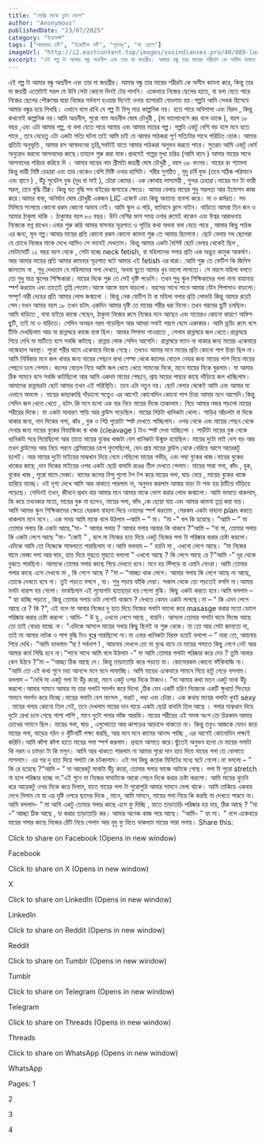 ```yaml
---
title: "সেক্সি মাকে চুদে ভোগ"
author: "Anonymous"
publishedDate: "23/07/2025"
category: "ইনসেস্ট"
tags: ["অজাচার চটি", "ইরোটিক চটি", "গৃহবধূ", "মা ছেলে"]
imageUrl: "http://i2.eastcontent.top/images/xxxindiansex.pro/40/889-lounge.jpg"
excerpt: "এই গল্প টা আমার বন্ধু অভ্রনীল এবং তার মা জয়শ্রীর। আমার বন্ধু তার মায়ের শরীরটা কে অসীম কামনা করে, কিন্তু তার মা জয়শ্রী এতোটাই সরল যে উনি সেটা কোনো দিনই টের পাননি। একেবারে নিজের ছেলের হাতে, বা বলা যেতে..."
---
```


এই গল্প টা আমার বন্ধু অভ্রনীল এবং তার মা জয়শ্রীর। আমার বন্ধু তার মায়ের শরীরটা কে অসীম কামনা করে, কিন্তু তার মা জয়শ্রী এতোটাই সরল যে উনি সেটা কোনো দিনই টের পাননি। একেবারে নিজের ছেলের হাতে, বা বলা যেতে পারে নিজের ছেলের পৌরুষের দ্বারা নিজের সর্বনাশ হওয়ার দিনেই ওনার ব্যাপারটা বোধগম্য হয়।গল্পটা আমি লেখক হিসেবে আমার বন্ধুর হয়ে লিখছি। এখানে বলে রাখি যে গল্প টা বিন্দু মাত্র কাল্পনিক নয়। হতে পারে অবিশাস্য এবং বিরল , কিন্তু কখনোই কাল্পনিক নয়।আমি অভ্রনীল, পুরো নাম অভ্রনীল ঘোষ চৌধুরী , (মা ভালোবেসে রুদ্র বলে ডাকে ), বয়স ১৮ বছর ,এবং এটা আমার গল্প, বা বলা যেতে পারে আমার এবং আমার মায়ের গল্প। গল্পটা একটু বেশি বড় বলে মনে হতে পারে , তবে যেহেতু এটা একটা সত্যি ঘটনা তাই আমি চাই যে আমার পাঠকরা পূর্ণ সত্যিটার সাথে পরিচিত হোক। আমার প্রতিটা অনুভূতি , আমার রস আস্বাদনের তৃপ্তি,সবটাই যাতে আমার পাঠকরা অনুভব করতে পারে। সুতরাং আমি একটু ধোর্য অনুরোধ করবো আপনাদের কাছে।তাহলে শুরু করা যাক।প্রথমেই গল্পের মুখ্য চরিত্র (আমি বাদে ) আমার মায়ের সাথে আপনাদের পরিচয় করিয়ে দি । আমার মায়ের নাম শ্রীমতি জয়শ্রী ঘোষ চৌধুরী , বয়স ৩৮ বৎসর। গায়ের রং শ্যামলা কিন্তু ভারী মিষ্টি চেহারা এবং তার থেকেও বেশি মিষ্টি ওনার হাসিটা। শরীর সুগঠিত , মৃদু চর্বি যুক্ত (তবে সঠিক পরিমানে এবং স্থানে ) , উঁচু সুডৌল বুক (দুধ বা মাই ), চৌরা কোমর। এক কোথায় লাস্যময়ী , সুন্দর চেহারা।মায়ের মন টা ভারী সরল, তবে বুদ্ধি তীক্ন। কিন্তু যত বুদ্ধি সব বাইরের জগতের ক্ষেত্রে। আমার বেলায় মায়ের শুধু সরলতা আর ইমোশন কাজ করে।আমার বাবা, অনির্বান ঘোষ চৌধুরী একজন LIC এজেন্ট এবং কিছু অন্যান্য ব্যবসা করে। মা ও কর্মরত। সব মিলিয়ে সংসারে কোনো রকম কোনো অভাব নেই। আমি স্কুল এ পড়ি, বর্তমানে ক্লাস নাইন। বাড়িতে আমরা তিন জন ও আমার ঠাকুমা থাকি । ঠাকুমার বয়স ৮০ বছর। উনি বেশির ভাগ সময় ওনার রুমেই থাকেন এবং ঈশ্বর আরাধনায় নিজেকে মগ্ন রাখেন।এবার শুরু করি আমার বাসনার সূত্রপাত ও পূর্তির কথা অথবা বলা যেতে পারে , আমার কিছু পাঠক এর জন্য, মূল গল্প।আমার মায়ের প্রতি কোনো রকম কোনো কামনা শুরু তে আমার ছিলোনা। ছোট বেলায় সব ছেলেরা যে চোখে নিজের মাকে দেখে আমিও সে ভাবেই দেখতাম। কিন্তু আমার একটা বৈশিষ্ট ছোট বেলার থেকেই ছিল , মোটামোটি ১২ বছর বয়স থেকে , সেটা হচ্ছে neck fetish, বা মহিলাদের গলার প্রতি এক অদ্ভুত কামুক আকর্ষণ। আর আমার মায়ের প্রতি আমার কামনার সূত্রপাত ঘটে আমার এই fetish এর দ্বারা।.আমি শুরু তে ফেটিশ কি জিনিস জানতাম না , শুধু দেখতাম যে মহিলাদের গলা দেখতে, অথবা ছুতে আমার খুব ভালো লাগতো। সে বয়সে মহিলা বলতে তো শুধু মাত্র স্কুলের শিক্ষিকারা। মায়ের দিকে শুরু তে সেই দৃষ্টি পড়েনি। তখন শুধু স্কুল শিক্ষিকাদের গলা নানা বাহানায় স্পর্শ করতাম এবং তাতেই তৃপ্তি পেতাম।আস্তে আস্তে বয়স বাড়লো। বয়সের সাথে সাথে আমার যৌন পিপাসাও বাড়লো। সম্পূর্ণ নারী দেহের প্রতি আমার লোভ জন্মালো । কিন্তু নেক ফেটিশ টা বা মহিলা গলার প্রতি লোভটা কিন্তু আমার রয়েই গেল।যখন আমার বয়স ১৮ তখন হটাৎ একদিন আমার দৃষ্টি তে মায়ের শরীর ধরা দিলো।তখন গরমের ছুটি চলছিল। আমি বাড়িতে , বাবা বাইরে কাজে গেছেন, ঠাকুমা নিজের রুমে নিজের মনে আছেন এবং মায়েরও কোনো কারণে অফিস ছুটি, তাই মা ও বাড়িতে। সেদিন অসম্ভব গরম পড়েছিল আর আমরা সবাই গরমে ঘেমে একাকার। আমি ড্রয়িং রুমে বসে টিভি দেখছিলাম আর মা রান্নাঘরে কাজে ব্যস্ত ছিল। আমার পিপাসা পাওয়াতে , গেলাম রান্নাঘরে জল খেতে।রান্নাঘরে গিয়ে দেখি মা মাটিতে বসে সবজি কাটছে। রান্নার লোক সেদিন আসেনি। রান্নাঘরে ফ্যান না থাকার জন্য মায়ের একেবারে নাজেহাল অবস্থা। পুরো শরীর ঘামে একেবারে ভিজে গেছে। তখনও আমার মনে মায়ের প্রতি কোনো পাপ চিন্তা ছিল না। আমি নির্বিকার মনে জল খাবার জন্য মায়ের পেছনে রাখা শেল্ফ থেকে জালের বোতল নেবার জন্য মায়ের পাশ দিয়ে মায়ের পেছনে চলে গেলাম। জলের বোতল নিয়ে আমি জল খেতে খেতে সামনের দিকে, মানে মায়ের দিকে ঘুরলাম। মা আমার ঠিক সামনে বসে সবজি কাটছিলো আর আমি একদম মায়ের পেছনে, প্রায় মায়ের পাছার কাছে দাঁড়িয়ে জল খাচ্ছিলাম।আমাদের রান্নাঘরটা ছোট আমার তখন এই পরিস্থিতি। তবে এটা নতুন নয়। ছোট বেলার থেকেই আমি এবং আমার মা এভাবে অভ্যস্ত । মায়ের কাছাকাছি দাঁড়ানো সত্ত্বেও এর আগেই কোনোদিন কোনো পাপ চিন্তা আমার মনে আসেনি।কিন্তু সেদিন জল খেতে খেতে , হটাৎ কি মনে হলো এক বার নিচে মায়ের দিকে তাকালাম। নিচে আমার নজর পড়লো মায়ের শরীরের দিকে। মা একটা সাধারণ শাড়ি আর ব্লাউস পড়েছিল। মায়ের পিঠটা খানিকটা খোলা। শাড়ির আঁচলটা বা দিকে থাকার জন্য, দান দিকের গলা, কাঁধ , বুক ও পিঠ পুরোটা স্পষ্ট দেখতে পাচ্ছিলাম। ওপর থেকে এবং মায়ের পেছন থেকে দেখার জন্য মায়ের বুকের বিভাজিকা বা খাজ (cleavage ) টাও স্পষ্ট দেখা যাচ্ছিলো । শাড়ীটা মায়ের বুক থেকে খানিকটা সরে গিয়েছিলো আর তাতে মায়ের বুকের খাজটা বেশ খানিকটা উন্মুক্ত হয়েছিল। মায়ের দুটো মাই বেশ বড় আর তখন ব্লাউসের আর নিচে পরনে ব্রেসিয়ারের চাপে ফুলেছিলো, যেন প্রায় মায়ের ব্লাউস থেকে বেরিয়ে আসে আরেকটু হলেই। আর মায়ের দুটো মাইয়ের মাঝখান দিয়ে নেমে গেছিলো মায়ের গভীর, এবং লম্বা বুকের খাজ।মায়ের বুকের খাজের কাছে ,দান দিকের মাইয়ের ওপর একটা ছোট্ট বাদামি রঙের তীল দেখতে পেলাম। মায়ের সারা গলা, কাঁধ , বুক, বুকের খাজ , পুরো ঘামে ভেজা। ঘামের জলের বিন্দু গুলো টপ টপ করে মায়ের গলা, ঘাড় বেয়ে , মায়ের বুকের খাজে হারিয়ে যাচ্ছে। ওই দৃশ্য দেখে আমি আর থাকতে পারলাম না, অনুভব করলাম আমার বাড়া টা শক্ত হয় ঠাটিয়ে দাঁড়িয়ে পড়েছে। সেদিনই তখন, জীবনে প্রথম বার আমার মনে আমার মাকে ভোগ করার লোভ জন্মালো। আমি ভাবতে থাকলাম, কি করে তখনকার মতো, মায়ের বুক না হলেও, মায়ের গলা, কাঁধ ,কে ছোয়া যায় এবং আমার কামনা তৃপ্ত করা যায়। আমি আমার স্কুল শিক্ষিকাদের ক্ষেত্রে যেরকম বাহানা দিয়ে ওনাদের স্পর্শ করতাম , সেরকম একটা বাহানা plan করতে থাকলাম মনে মনে।. এক সময় আমি মাকে বলে উঠলাম –আমি – ” মা। ”মা -” বল কি হয়েছে। ”আমি – ” মা তোমার গলায় কি একটা আছে.”মা- ” আমার গলায় ? আমার গলায় আবার কি থাকবে ?”আমি – “না মা, তোমার গলায় কি একটা লেগে আছে ”মা- “কোই ” , বলে মা নিজের হাত দিয়ে একটু নিজের গলা টা পরিষ্কার করার চেষ্টা করলো। এদিকে আমি তো নিজেকে সামলাতে পারছিলাম না।আমি বললাম – ” হয়নি মা , এখনো লেগে আছে। ”মা নিজের ঘামে ভেজা গলা আর ঘাড়, হাত দিয়ে মুছতে মুছতে বললো ” এখনো আছে ? কি লেগে আছে রে ?”আমি -” দূর থেকে বুঝতে পারছিনা। আমাকে তোমার গলার কাছে গিয়ে দেখতে হবে। মনে হয় পিঁপড়ে বা এমনি নোংরা। আমি তোমার গলার কাছে এসে দেখবো মা , কি লেগে আছে ? ”মা – “আচ্ছা থাক লেগে। আমার গলায় কি লেগে আছে না আছে, তোকে দেখতে হবে না। তুই পড়তে বসগে , যা। শুধু পড়ায় ফাঁকি দেয়া। সকাল থেকে তো পড়তেই বসলি না।আমার মনটা খারাপ হয় গেলো। ভাবছিলাম এই সুযোগটা হাতছাড়া হয় গেলো বুঝি। কিছু একটা করতে হবে।আমি বললাম – ” হ্যা যাচ্ছি পড়তে , কিন্তু তোমার গলায় ওটা লেগেই থাকবে ? দেখতে কেমন একটা লাগছে।মা – ” কি এমন লেগে আছে রে ? কি ?”, এই বলে মা আবার নিজের দু হাত দিয়ে নিজের গলাটা ভালো করে masasge করার মতো ডোলে পরিষ্কার করার চেষ্টা করলো ।আমি- ” উ হু , এখনো লেগে আছে , যায়নি। আসলে তোমার গলাটা ঘামে ভিজে আছে তো তাই বোধয় যাচ্ছে না। ”এদিকে আসলে মায়ের গলায় কিছু ছিলই না শুরু থেকে। মা তো আর সেটা জানতো না, তাই মা আমার নাটক ও পাপ বুদ্ধি টাও বুঝ্তে পারছিলো না।মা এবার খানিকটা বিরক্ত হয়েই বললো – ” দারা তো, আয়নায় গিয়ে দেখি। ”আমি ভাবলাম “যা ! সর্বনাশ ! , আয়নায় দেখলে তো মা বুঝে যাবে যে মায়ের গলাতে কিছু লেগে নেই আর আমার কার্য সিদ্ধি হবে না।”সাথে সাথে আমি বলে উঠলাম -” মা আমি তোমার গলাটা পরিষ্কার করে দেব ? তুমি আবার কেন উঠবে ?”মা – “আচ্ছা ঠিক আছে দে। কিন্তু তাড়াতাড়ি করে পড়তে যা। কোনোরকম কোনো ফাঁকিবাজি না। ”আমি তো এই কথা শুনে মহা আনন্দে মনে মনে লাফাচ্ছি। আমি মায়ের একেবারে সামনে গিয়ে হাটু গেড়ে বসলাম।বললাম – “দেখি মা একটু গলা টা উঁচু করো, মানে একটু ওপর দিকে টাকাও। ”মা আমার কথা মতন একটু মাথা উঁচু করলো।আমার সামনে আমার মা তার গলাটা সমর্পন করে দিলো ,ঠিক যেন একটি হরিণ নিজেকে একটি ক্ষুধার্ত সিংহের সামনে সমর্পন করে দিচ্ছে।মায়ের গলাটা বেশ মাংসল , ভরাট , লম্বা এবং চৌরা। এক কথায় মায়ের গলাটা খুবই sexy . মায়ের গলায় কোনো তিল নেই, তবে দেখলাম মায়ের দান ঘাড়ে একটা ছোট্ট বাদামি তিল আছে । গলার মাঝখান দিয়ে দুটো রেখা চলে গেছে পাশা পাশি , মানে দুটো গলার ভাঁজ আরকি। মায়ের শরীরের এই সমস্ত অংশ তো চিরকাল আমার চোখের সামনে ছিল। মায়ের গলা, ঘাড় , এগুলোতো আর কাপড়ের আড়ালে থাকতো না। কিন্তু তবুও আজকে যেমন করে মায়ের গলা, ঘাড়ের গঠন ও খুঁটিনাটি লক্ষ্য করছি, আর মনে মনে কামের আনন্দ পাচ্ছি , এর আগেই কোনোদিন লক্ষ্যই করিনি।আমি কাঁপা কাঁপা হাতে মায়ের গলা স্পর্শ করলাম। প্রথমে আসতে করে।ছুঁতেই অনুভব হলো যে মায়ের গলাটা কি নরম ও চামড়া টা কি মসৃন। আমি আর থাকতে পারলাম না আমার পুরো দান হাত দিয়ে মায়ের গলা তে বোলাতে লাগলাম। এর পর দু হাত দিয়ে গলাটা কে চটকালাম। এই সব কিছু কয়েক মিনিটের মধ্যে ঘটে গেলো।মা বললো – ” কি রে হয়েছে ?”আমি – ” মা আরেকটু মাথাটা উঁচু করো, তোমার গলার ভাজে আটকে গেছে। গলা টা পুরো stretch না হলে পরিষ্কার হচ্ছে না.”এই শুনে মা নিজের মাথাটাকে আরো পেছন দিকে করার চেষ্টা করলো। আমি মায়ের থুতনি ধরে আরেকটু ওপর দিকে করে দিলাম, যাতে মায়ের গলা টা পুরোপুরি আমার সামনে মেলা থাকে। আমি তাকিয়ে একবার দেখে নিলাম যে মা এর দৃষ্টি ওপরে ছাদের দিকে , মানে, আমি সামনে, মায়ের গলা নিয়ে কি করছি মা দেখতে পারবে না।আমি বললাম- ” মা আমি একটু তোমার গলার কাছে এসে ফু দিচ্ছি , যাতে তাড়াতড়ি পরিষ্কার হয় যায়, ঠিক আছে ? ”মা -” আচ্ছা ঠিক আছে , যা করার তাড়াতাড়ি কর। আমার অনেক কাজ পরে আছে। ”আমি- ” হ্যা মা। ” বলে একেবারে মায়ের গলার কাছে নিজের ঠোঁট নিয়ে গেলাম আর মৃদু ফু দিতে থাকলাম মায়ের সারা গলায়।
Share this:


Click to share on Facebook (Opens in new window)


Facebook




Click to share on X (Opens in new window)


X




Click to share on LinkedIn (Opens in new window)


LinkedIn




Click to share on Reddit (Opens in new window)


Reddit




Click to share on Tumblr (Opens in new window)


Tumblr




Click to share on Telegram (Opens in new window)


Telegram




Click to share on Threads (Opens in new window)


Threads




Click to share on WhatsApp (Opens in new window)


WhatsApp


Pages: 
1
 
2
 
3
 
4
